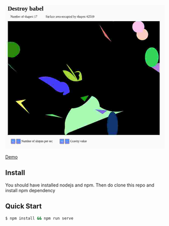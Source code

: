 ![Alt text](selection.jpg?raw=true "Preview image")

[Demo](https://matsmaker.github.io/destroy-babel/)

## Install

You should have installed nodejs and npm.
Then do clone this repo and install npm dependency

## Quick Start

```bash
$ npm install && npm run serve
```
